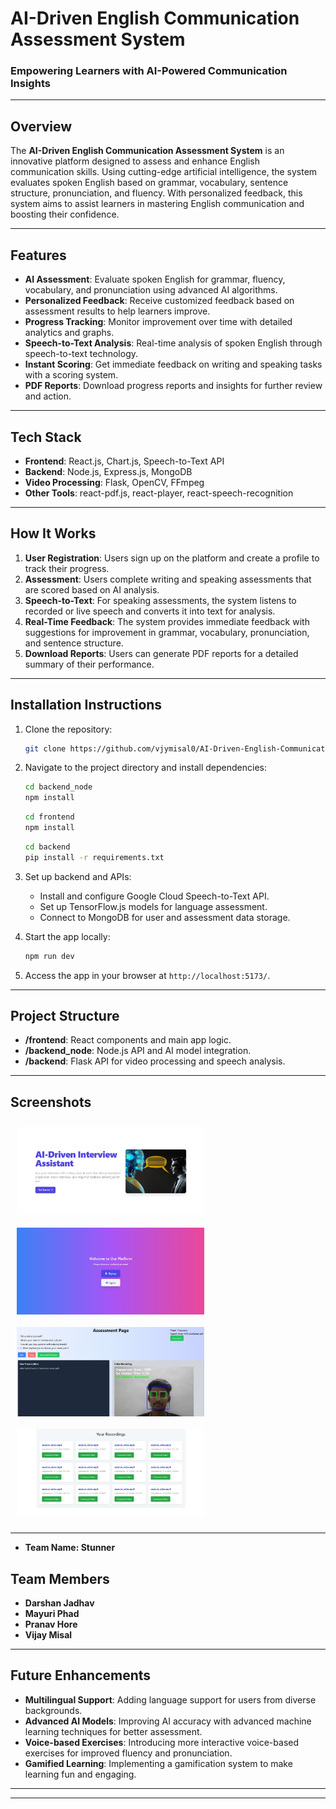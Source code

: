 # **AI-Driven English Communication Assessment System**

### Empowering Learners with AI-Powered Communication Insights

---

## **Overview**

The **AI-Driven English Communication Assessment System** is an innovative platform designed to assess and enhance English communication skills. Using cutting-edge artificial intelligence, the system evaluates spoken English based on grammar, vocabulary, sentence structure, pronunciation, and fluency. With personalized feedback, this system aims to assist learners in mastering English communication and boosting their confidence.

---

## **Features**

- **AI Assessment**: Evaluate spoken English for grammar, fluency, vocabulary, and pronunciation using advanced AI algorithms.  
- **Personalized Feedback**: Receive customized feedback based on assessment results to help learners improve.  
- **Progress Tracking**: Monitor improvement over time with detailed analytics and graphs.  
- **Speech-to-Text Analysis**: Real-time analysis of spoken English through speech-to-text technology.  
- **Instant Scoring**: Get immediate feedback on writing and speaking tasks with a scoring system.  
- **PDF Reports**: Download progress reports and insights for further review and action.

---

## **Tech Stack**

- **Frontend**: React.js, Chart.js, Speech-to-Text API  
- **Backend**: Node.js, Express.js, MongoDB  
- **Video Processing**: Flask, OpenCV, FFmpeg
- **Other Tools**: react-pdf.js, react-player, react-speech-recognition 

---

## **How It Works**

1. **User Registration**: Users sign up on the platform and create a profile to track their progress.  
2. **Assessment**: Users complete writing and speaking assessments that are scored based on AI analysis.  
3. **Speech-to-Text**: For speaking assessments, the system listens to recorded or live speech and converts it into text for analysis.  
4. **Real-Time Feedback**: The system provides immediate feedback with suggestions for improvement in grammar, vocabulary, pronunciation, and sentence structure.  
5. **Download Reports**: Users can generate PDF reports for a detailed summary of their performance.

---

## **Installation Instructions**

1. Clone the repository:  
    ```bash
    git clone https://github.com/vjymisal0/AI-Driven-English-Communication-Assessment-System
    ```

2. Navigate to the project directory and install dependencies:  
    ```bash
    cd backend_node 
    npm install
    ```
    ```bash
    cd frontend
    npm install
    ```
    ```bash
    cd backend
    pip install -r requirements.txt
    ```

3. Set up backend and APIs:  
   - Install and configure Google Cloud Speech-to-Text API.  
   - Set up TensorFlow.js models for language assessment.  
   - Connect to MongoDB for user and assessment data storage.

4. Start the app locally:  
    ```bash
    npm run dev
    ```

5. Access the app in your browser at `http://localhost:5173/`.

---

## **Project Structure**

- **/frontend**: React components and main app logic.  
- **/backend_node**: Node.js API and AI model integration.
- **/backend**: Flask API for video processing and speech analysis.  
  

---

## **Screenshots**

<div style="display: flex; flex-wrap: wrap; justify-content: space-between;">

<img src="/screenshots/Home.jpg" alt="Home Page" width="300" style="margin: 10px;"/>
<img src="/screenshots/AuthPage.jpg" alt="Authentication Page" width="300" style="margin: 10px;"/>
<img src="/screenshots/Assessment.jpg" alt="Assessment Page" width="300" style="margin: 10px;"/>
<img src="/screenshots/VideoDash.jpg" alt="Video Dashboard" width="300" style="margin: 10px;"/>

</div>

---

- **Team Name: Stunner**  
## **Team Members**

- **Darshan Jadhav**  
- **Mayuri Phad**  
- **Pranav Hore**
- **Vijay Misal**  


---

## **Future Enhancements**

- **Multilingual Support**: Adding language support for users from diverse backgrounds.  
- **Advanced AI Models**: Improving AI accuracy with advanced machine learning techniques for better assessment.  
- **Voice-based Exercises**: Introducing more interactive voice-based exercises for improved fluency and pronunciation.  
- **Gamified Learning**: Implementing a gamification system to make learning fun and engaging.  

---


---

